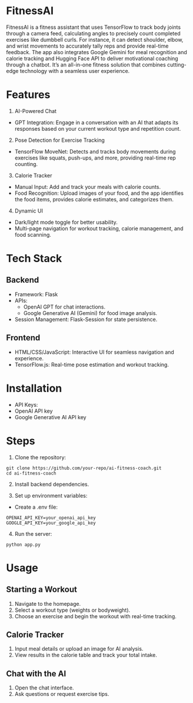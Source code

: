 # FitnessAI
FitnessAI is a fitness assistant that uses TensorFlow to track body joints through a camera feed, calculating angles to precisely count completed exercises like dumbbell curls. For instance, it can detect shoulder, elbow, and wrist movements to accurately tally reps and provide real-time feedback. The app also integrates Google Gemini for meal recognition and calorie tracking and Hugging Face API to deliver motivational coaching through a chatbot. It’s an all-in-one fitness solution that combines cutting-edge technology with a seamless user experience.

# Features
1. AI-Powered Chat
  - GPT Integration: Engage in a conversation with an AI that adapts its responses based on your current workout type and repetition count.
2. Pose Detection for Exercise Tracking
  - TensorFlow MoveNet: Detects and tracks body movements during exercises like squats, push-ups, and more, providing real-time rep counting.
3. Calorie Tracker
  - Manual Input: Add and track your meals with calorie counts.
  - Food Recognition: Upload images of your food, and the app identifies the food items, provides calorie estimates, and categorizes them.
4. Dynamic UI
  - Dark/light mode toggle for better usability.
  - Multi-page navigation for workout tracking, calorie management, and food scanning.



# Tech Stack
## Backend
  - Framework: Flask
  - APIs:
    - OpenAI GPT for chat interactions.
    - Google Generative AI (Gemini) for food image analysis.
  - Session Management: Flask-Session for state persistence.
## Frontend
  - HTML/CSS/JavaScript: Interactive UI for seamless navigation and experience.
  - TensorFlow.js: Real-time pose estimation and workout tracking.



# Installation
  - API Keys:
  - OpenAI API key
  - Google Generative AI API key



# Steps
1. Clone the repository:
```
git clone https://github.com/your-repo/ai-fitness-coach.git
cd ai-fitness-coach
```

2. Install backend dependencies.

3. Set up environment variables:
- Create a .env file:
```
OPENAI_API_KEY=your_openai_api_key
GOOGLE_API_KEY=your_google_api_key
```
4. Run the server:
```
python app.py
```

# Usage
## Starting a Workout
1. Navigate to the homepage.
2. Select a workout type (weights or bodyweight).
3. Choose an exercise and begin the workout with real-time tracking.
## Calorie Tracker
1. Input meal details or upload an image for AI analysis.
2. View results in the calorie table and track your total intake.
## Chat with the AI
1. Open the chat interface.
2. Ask questions or request exercise tips.

